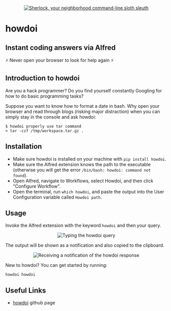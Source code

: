 <p align="center">
    <a href="https://pypi.python.org/pypi/howdoi">
        <img src="https://www.dropbox.com/s/dk13iy2uoufdwr7/HowDoIcolor512.png?raw=1" alt="Sherlock, your neighborhood command-line sloth sleuth" />
    </a>
</p>

# howdoi

## Instant coding answers via Alfred

⚡ Never open your browser to look for help again ⚡

## Introduction to howdoi

Are you a hack programmer? Do you find yourself constantly Googling for
how to do basic programming tasks?

Suppose you want to know how to format a date in bash. Why open your
browser and read through blogs (risking major distraction) when you can
simply stay in the console and ask howdoi:

    $ howdoi properly use tar command
    > tar -czf /tmp/workspace.tar.gz .

## Installation

- Make sure howdoi is installed on your machine with `pip install howdoi`.
- Make sure the Alfred extension knows the path to the executable (otherwise you will get the error `/bin/bash: howdoi: command not found`).
- Open Alfred, navigate to Workflows, select Howdoi, and then click "Configure Workflow".
- Open the terminal, run `which howdoi`, and paste the output into the User Configuration variable called `Howdoi path`.

## Usage

Invoke the Alfred extension with the keyword `howdoi` and then your query.

<p align="center">
    <img src="https://www.dropbox.com/s/dkcqzd2qoppvsn2/howdoi-alfred-window.png?raw=1" alt="Typing the howdoi query" />
</p>

The output will be shown as a notification and also copied to the clipboard.

<p align="center">
    <img src="https://www.dropbox.com/s/l3opn1on1ak07ty/howdoi-notification.png?raw=1" alt="Receiving a notification of the howdoi response" />
</p>

New to howdoi? You can get started by running:

    howdoi howdoi

## Useful Links

- [howdoi](https://github.com/gleitz/howdoi/) github page

